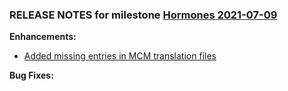 ### RELEASE NOTES for milestone [Hormones 2021-07-09](https://github.com/SkyrimLL/SkLLmods/milestone/103?closed=1) 
**Enhancements:** 
- [Added missing entries in MCM translation files](https://github.com/SkyrimLL/SkLLmods/issues/1195)

**Bug Fixes:** 

